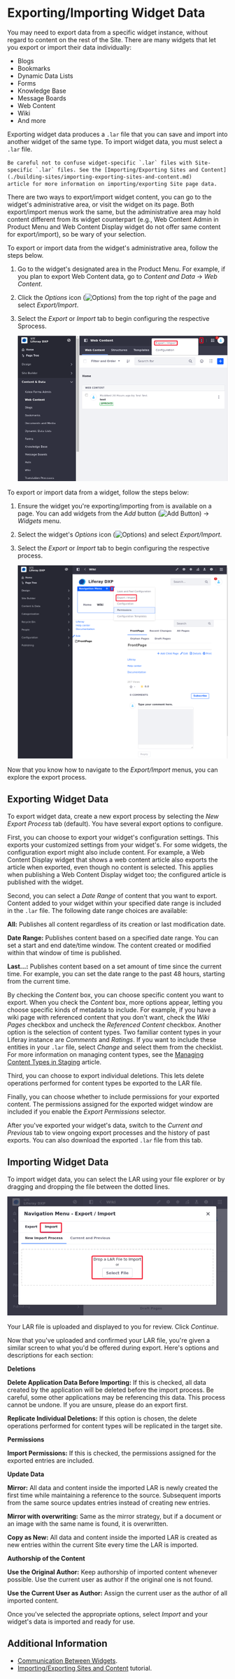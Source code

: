 # Exporting/Importing Widget Data

You may need to export data from a specific widget instance, without regard to
content on the rest of the Site. There are many widgets that let you export or
import their data individually:

- Blogs
- Bookmarks
- Dynamic Data Lists
- Forms
- Knowledge Base
- Message Boards
- Web Content
- Wiki
- And more

Exporting widget data produces a `.lar` file that you can save and import into
another widget of the same type. To import widget data, you must select a `.lar`
file.

```{important}
Be careful not to confuse widget-specific `.lar` files with Site-specific `.lar` files. See the [Importing/Exporting Sites and Content](./building-sites/importing-exporting-sites-and-content.md)
article for more information on importing/exporting Site page data.
```
There are two ways to export/import widget content, you can go to the widget's administrative area, or  visit the widget on its page. Both export/import menus work the same, but the
administrative area may hold content different from its widget counterpart (e.g., Web Content Admin in Product Menu and Web Content Display widget do not offer same content for export/import), so be wary of your selection.

To export or import data from the widget's administrative area, follow the steps
below.

1.  Go to the widget's designated area in the Product Menu. For example,  if you plan to export Web Content data, go to *Content and Data* &rarr; *Web Content*.

1.  Click the *Options* icon  (![Options](../../../../images/icon-actions.png)) from the top right of the page and select *Export/Import*.

1.  Select the *Export* or *Import* tab to begin configuring the respective Sprocess.

    ![You can access a widget's administrative *Export/Import* feature by selecting its Options menu.](./exporting-importing-widget-data/images/01.png)

To export or import data from a widget, follow the steps below:

1.  Ensure the widget you're exporting/importing from is available on a page. You can add widgets from the *Add* button (![Add Button](../../../../images/icon-add.png)) &rarr; *Widgets* menu.

1.  Select the widget's *Options* icon (![Options](../../../../images/icon-app-options.png)) and select *Export/Import*.

1.  Select the *Export* or *Import* tab to begin configuring the respective
    process.

    ![You can access a widget's *Export/Import* feature by selecting its Options menu.](./exporting-importing-widget-data/images/02.png)

Now that you know how to navigate to the *Export/Import* menus, you can explore
the export process.

## Exporting Widget Data

To export widget data, create a new export process by selecting the *New Export Process* tab (default). You have several export options to configure.

First, you can choose to export your widget's configuration settings. This exports your customized settings from your widget's. For some widgets, the configuration export might also include content. For example, a Web Content Display widget that shows a web content article also exports the article when exported, even though no content is selected. This applies when publishing a Web Content Display widget too; the configured article is published with the widget.

Second, you can select a *Date Range* of content that you want to export. Content added to your widget within your specified date range is included in the `.lar` file. The following date range choices are available:

**All:** Publishes all content regardless of its creation or last modification date.

**Date Range:** Publishes content based on a specified date range. You can set a start and end date/time window. The content created or modified within that
window of time is published.

**Last...:** Publishes content based on a set amount of time since the current time. For example, you can set the date range to the past 48 hours, starting
from the current time.

By checking the *Content* box, you can choose specific content you want to export. When you check the *Content* box, more options appear, letting you choose specific kinds of metadata to include. For example, if you have a wiki page with referenced content that you don't want, check the *Wiki Pages* checkbox and uncheck the *Referenced Content* checkbox. Another option is the selection of content types. Two familiar content types in your Liferay instance are *Comments* and *Ratings*. If you want to include these entities in your `.lar` file, select *Change* and select them from the checklist. For more information on managing content types, see the [Managing Content Types in Staging](../../../publishing-tools/staging/managing-data-and-content-types-in-staging.md) article. 

Third, you can choose to export individual deletions. This lets delete operations performed for content types be exported to the LAR file.

Finally, you can choose whether to include permissions for your exported content. The permissions assigned for the exported widget window are included if
you enable the *Export Permissions* selector.

After you've exported your widget's data, switch to the *Current and Previous* tab to view ongoing export processes and the history of past exports. You can
also download the exported `.lar` file from this tab.

## Importing Widget Data

To import widget data, you can select the LAR using your file explorer or by dragging and dropping the file between the dotted lines.

![When importing widget data, you can choose a LAR file using the file explorer or drag and drop the file between the dotted lines.](./exporting-importing-widget-data/images/03.png)

Your LAR file is uploaded and displayed to you for review. Click *Continue*.

Now that you've uploaded and confirmed your LAR file, you're given a similar screen to what you'd be offered during export. Here's options and descriptions for each section:

**Deletions**

**Delete Application Data Before Importing:** If this is checked, all data created by the application will be deleted before the import process. Be careful, some other applications may be referencing this data. This process cannot be undone. If you are unsure, please do an export first.

**Replicate Individual Deletions:** If this option is chosen, the delete operations performed for content types will be replicated in the target site.

**Permissions**

**Import Permissions:** If this is checked, the permissions assigned for the exported entries are included.

**Update Data**

**Mirror:** All data and content inside the imported LAR is newly created the first time while maintaining a reference to the source. Subsequent imports from
the same source updates entries instead of creating new entries.

**Mirror with overwriting:** Same as the mirror strategy, but if a document or an image with the same name is found, it is overwritten.

**Copy as New:** All data and content inside the imported LAR is created as new entries within the current Site every time the LAR is imported.

**Authorship of the Content**

**Use the Original Author:** Keep authorship of imported content whenever possible. Use the current user as author if the original one is not found.

**Use the Current User as Author:** Assign the current user as the author of all imported content.

Once you've selected the appropriate options, select *Import* and your widget's data is imported and ready for use.

## Additional Information 

- [Communication Between Widgets](./communicating-between-portlet-widgets.md).
- [Importing/Exporting Sites and Content](../../../building-sites/importing-exporting-pages-and-content.md) tutorial.